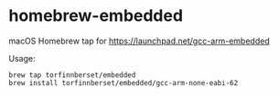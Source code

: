 # homebrew-embedded

macOS Homebrew tap for https://launchpad.net/gcc-arm-embedded

Usage:

	brew tap torfinnberset/embedded
	brew install torfinnberset/embedded/gcc-arm-none-eabi-62

